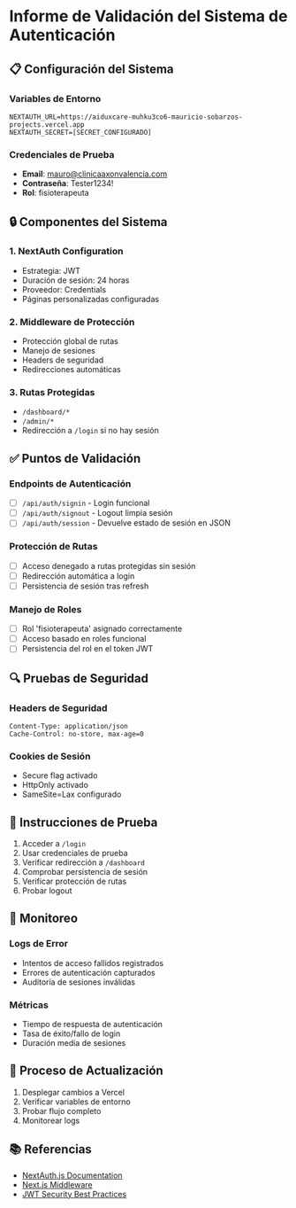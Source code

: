 # Informe de Validación del Sistema de Autenticación

## 📋 Configuración del Sistema

### Variables de Entorno
```env
NEXTAUTH_URL=https://aiduxcare-muhku3co6-mauricio-sobarzos-projects.vercel.app
NEXTAUTH_SECRET=[SECRET_CONFIGURADO]
```

### Credenciales de Prueba
- **Email**: mauro@clinicaaxonvalencia.com
- **Contraseña**: Tester1234!
- **Rol**: fisioterapeuta

## 🔒 Componentes del Sistema

### 1. NextAuth Configuration
- Estrategia: JWT
- Duración de sesión: 24 horas
- Proveedor: Credentials
- Páginas personalizadas configuradas

### 2. Middleware de Protección
- Protección global de rutas
- Manejo de sesiones
- Headers de seguridad
- Redirecciones automáticas

### 3. Rutas Protegidas
- `/dashboard/*`
- `/admin/*`
- Redirección a `/login` si no hay sesión

## ✅ Puntos de Validación

### Endpoints de Autenticación
- [ ] `/api/auth/signin` - Login funcional
- [ ] `/api/auth/signout` - Logout limpia sesión
- [ ] `/api/auth/session` - Devuelve estado de sesión en JSON

### Protección de Rutas
- [ ] Acceso denegado a rutas protegidas sin sesión
- [ ] Redirección automática a login
- [ ] Persistencia de sesión tras refresh

### Manejo de Roles
- [ ] Rol 'fisioterapeuta' asignado correctamente
- [ ] Acceso basado en roles funcional
- [ ] Persistencia del rol en el token JWT

## 🔍 Pruebas de Seguridad

### Headers de Seguridad
```http
Content-Type: application/json
Cache-Control: no-store, max-age=0
```

### Cookies de Sesión
- Secure flag activado
- HttpOnly activado
- SameSite=Lax configurado

## 📝 Instrucciones de Prueba

1. Acceder a `/login`
2. Usar credenciales de prueba
3. Verificar redirección a `/dashboard`
4. Comprobar persistencia de sesión
5. Verificar protección de rutas
6. Probar logout

## 🚨 Monitoreo

### Logs de Error
- Intentos de acceso fallidos registrados
- Errores de autenticación capturados
- Auditoría de sesiones inválidas

### Métricas
- Tiempo de respuesta de autenticación
- Tasa de éxito/fallo de login
- Duración media de sesiones

## 🔄 Proceso de Actualización

1. Desplegar cambios a Vercel
2. Verificar variables de entorno
3. Probar flujo completo
4. Monitorear logs

## 📚 Referencias

- [NextAuth.js Documentation](https://next-auth.js.org/)
- [Next.js Middleware](https://nextjs.org/docs/middleware)
- [JWT Security Best Practices](https://auth0.com/blog/a-look-at-the-latest-draft-for-jwt-bcp/) 